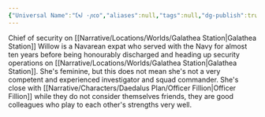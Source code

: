 ```yaml
---
{"Universal Name":"𐑗𐑰𐑓 ·𐑢𐑦𐑤𐑴","aliases":null,"tags":null,"dg-publish":true,"Pronouns":"she/her","Full Name":"Willow","Role":"Chorus","Species":"Navarean","Gender":"Cis Woman","permalink":"/narrative/characters/daedalus-plan/chief-willow/","dgPassFrontmatter":true}
---
```


Chief of security on [[Narrative/Locations/Worlds/Galathea Station\|Galathea Station]] Willow is a Navarean expat who served with the Navy for almost ten years before being honourably discharged and heading up security operations on [[Narrative/Locations/Worlds/Galathea Station\|Galathea Station]]. She's feminine, but this does not mean she's not a very competent and experienced investigator and squad commander. She's close with [[Narrative/Characters/Daedalus Plan/Officer Fillion\|Officer Fillion]] while they do not consider themselves friends, they are good colleagues who play to each other's strengths very well.